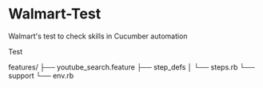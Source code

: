 # Walmart-Test
Walmart's test to check skills in Cucumber automation

Test


features/
├── youtube_search.feature
├── step_defs
│ └── steps.rb
└── support
└── env.rb
